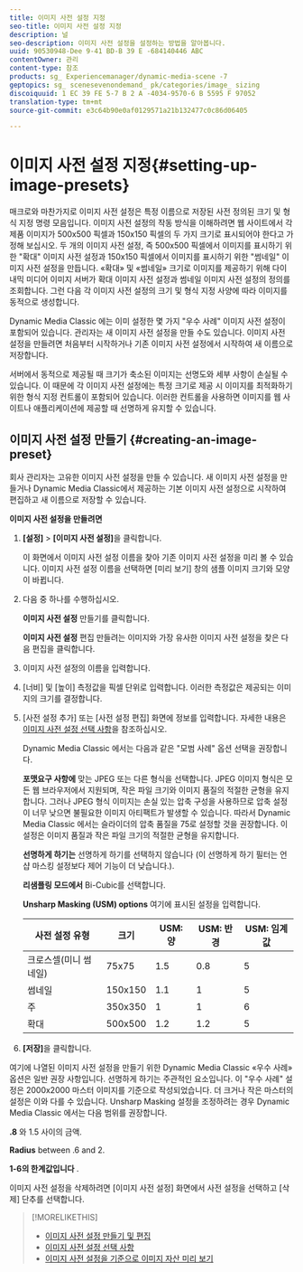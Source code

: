 ```yaml
---
title: 이미지 사전 설정 지정
seo-title: 이미지 사전 설정 지정
description: 널
seo-description: 이미지 사전 설정을 설정하는 방법을 알아봅니다.
uuid: 90530948-Dee 9-41 BD-B 39 E -684140446 ABC
contentOwner: 관리
content-type: 참조
products: sg_ Experiencemanager/dynamic-media-scene -7
geptopics: sg_ scenesevenondemand_ pk/categories/image_ sizing
discoiquuid: 1 EC 39 FE 5-7 B 2 A -4034-9570-6 B 5595 F 97052
translation-type: tm+mt
source-git-commit: e3c64b90e0af0129571a21b132477c0c86d06405

---
```



# 이미지 사전 설정 지정{#setting-up-image-presets}

매크로와 마찬가지로 이미지 사전 설정은 특정 이름으로 저장된 사전 정의된 크기 및 형식 지정 명령 모음입니다. 이미지 사전 설정의 작동 방식을 이해하려면 웹 사이트에서 각 제품 이미지가 500x500 픽셀과 150x150 픽셀의 두 가지 크기로 표시되어야 한다고 가정해 보십시오. 두 개의 이미지 사전 설정, 즉 500x500 픽셀에서 이미지를 표시하기 위한 "확대" 이미지 사전 설정과 150x150 픽셀에서 이미지를 표시하기 위한 "썸네일" 이미지 사전 설정을 만듭니다. «확대» 및 «썸네일» 크기로 이미지를 제공하기 위해 다이내믹 미디어 이미지 서버가 확대 이미지 사전 설정과 썸네일 이미지 사전 설정의 정의를 조회합니다. 그런 다음 각 이미지 사전 설정의 크기 및 형식 지정 사양에 따라 이미지를 동적으로 생성합니다.

Dynamic Media Classic 에는 이미 설정한 몇 가지 "우수 사례" 이미지 사전 설정이 포함되어 있습니다. 관리자는 새 이미지 사전 설정을 만들 수도 있습니다. 이미지 사전 설정을 만들려면 처음부터 시작하거나 기존 이미지 사전 설정에서 시작하여 새 이름으로 저장합니다.

서버에서 동적으로 제공될 때 크기가 축소된 이미지는 선명도와 세부 사항이 손실될 수 있습니다. 이 때문에 각 이미지 사전 설정에는 특정 크기로 제공 시 이미지를 최적화하기 위한 형식 지정 컨트롤이 포함되어 있습니다. 이러한 컨트롤을 사용하면 이미지를 웹 사이트나 애플리케이션에 제공할 때 선명하게 유지할 수 있습니다.

## 이미지 사전 설정 만들기 {#creating-an-image-preset}

회사 관리자는 고유한 이미지 사전 설정을 만들 수 있습니다. 새 이미지 사전 설정을 만들거나 Dynamic Media Classic에서 제공하는 기본 이미지 사전 설정으로 시작하여 편집하고 새 이름으로 저장할 수 있습니다.

**이미지 사전 설정을 만들려면**

1. **[설정]** &gt; **[이미지 사전 설정]**&#x200B;을 클릭합니다.

   이 화면에서 이미지 사전 설정 이름을 찾아 기존 이미지 사전 설정을 미리 볼 수 있습니다. 이미지 사전 설정 이름을 선택하면 [미리 보기] 창의 샘플 이미지 크기와 모양이 바뀝니다.

1. 다음 중 하나를 수행하십시오.

   **이미지 사전 설정** 만들기를 클릭합니다.

   **이미지 사전 설정** 편집 만들려는 이미지와 가장 유사한 이미지 사전 설정을 찾은 다음 편집을 클릭합니다.

1. 이미지 사전 설정의 이름을 입력합니다.
1. [너비] 및 [높이] 측정값을 픽셀 단위로 입력합니다. 이러한 측정값은 제공되는 이미지의 크기를 결정합니다.
1. [사전 설정 추가] 또는 [사전 설정 편집] 화면에 정보를 입력합니다. 자세한 내용은 [이미지 사전 설정 선택 사항](application-setup.md#image_preset_options)을 참조하십시오.

   Dynamic Media Classic 에서는 다음과 같은 "모범 사례" 옵션 선택을 권장합니다.

   **포맷요구 사항에** 맞는 JPEG 또는 다른 형식을 선택합니다. JPEG 이미지 형식은 모든 웹 브라우저에서 지원되며, 작은 파일 크기와 이미지 품질의 적절한 균형을 유지합니다. 그러나 JPEG 형식 이미지는 손실 있는 압축 구성을 사용하므로 압축 설정이 너무 낮으면 불필요한 이미지 아티팩트가 발생할 수 있습니다. 따라서 Dynamic Media Classic 에서는 슬라이더의 압축 품질을 75로 설정할 것을 권장합니다. 이 설정은 이미지 품질과 작은 파일 크기의 적절한 균형을 유지합니다.

   **선명하게 하기는** 선명하게 하기를 선택하지 않습니다 (이 선명하게 하기 필터는 언샵 마스킹 설정보다 제어 기능이 더 낮습니다.).

   **리샘플링 모드에서** Bi-Cubic를 선택합니다.

   **Unsharp Masking (USM) options** 여기에 표시된 설정을 입력합니다.

   | 사전 설정 유형 | 크기 | USM: 양 | USM: 반경 | USM: 임계값 |
   |--- |--- |--- |--- |--- |
   | 크로스셀(미니 썸네일) | 75x75 | 1.5 | 0.8 | 5 |
   | 썸네일 | 150x150 | 1.1 | 1 | 5 |
   | 주 | 350x350 | 1 | 1 | 6 |
   | 확대 | 500x500 | 1.2 | 1.2 | 5 |

1. **[저장]**&#x200B;을 클릭합니다.

여기에 나열된 이미지 사전 설정을 만들기 위한 Dynamic Media Classic «우수 사례» 옵션은 일반 권장 사항입니다. 선명하게 하기는 주관적인 요소입니다. 이 "우수 사례" 설정은 2000x2000 마스터 이미지를 기준으로 작성되었습니다. 더 크거나 작은 마스터의 설정은 이와 다를 수 있습니다. Unsharp Masking 설정을 조정하려는 경우 Dynamic Media Classic 에서는 다음 범위를 권장합니다.

**.8** 와 1.5 사이의 금액.

**Radius** between .6 and 2.

**1-6의 한계값입니다** .

이미지 사전 설정을 삭제하려면 [이미지 사전 설정] 화면에서 사전 설정을 선택하고 [삭제] 단추를 선택합니다.

>[!MORELIKETHIS]
>
>* [이미지 사전 설정 만들기 및 편집](application-setup.md#creating_and_editing_image_presets)
>* [이미지 사전 설정 선택 사항](application-setup.md#image_preset_options)
>* [이미지 사전 설정을 기준으로 이미지 자산 미리 보기](previewing-asset.md#previewing_an_image_asset_based_on_its_image_preset)

